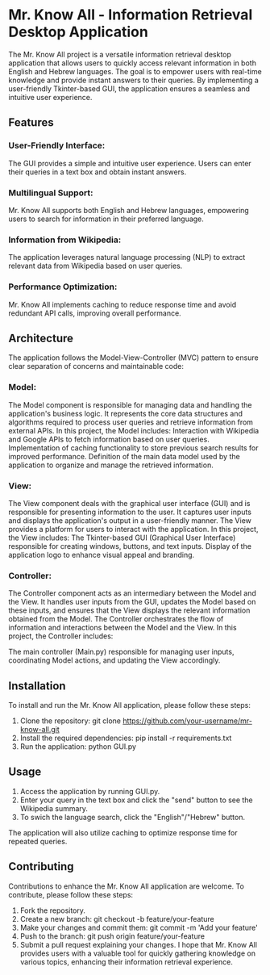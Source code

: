 # Mr. Know All - Information Retrieval Desktop Application

The Mr. Know All project is a versatile information retrieval desktop application that allows users to quickly access relevant information in both English and Hebrew languages. The goal is to empower users with real-time knowledge and provide instant answers to their queries. By implementing a user-friendly Tkinter-based GUI, the application ensures a seamless and intuitive user experience.


## Features
### User-Friendly Interface: 
The GUI provides a simple and intuitive user experience. Users can enter their queries in a text box and obtain instant answers.

### Multilingual Support:
Mr. Know All supports both English and Hebrew languages, empowering users to search for information in their preferred language.

### Information from Wikipedia: 
The application leverages natural language processing (NLP) to extract relevant data from Wikipedia based on user queries.

### Performance Optimization: 
Mr. Know All implements caching to reduce response time and avoid redundant API calls, improving overall performance.

## Architecture
The application follows the Model-View-Controller (MVC) pattern to ensure clear separation of concerns and maintainable code:

### Model:
The Model component is responsible for managing data and handling the application's business logic. It represents the core data structures and algorithms required to process user queries and retrieve information from external APIs. In this project, the Model includes:
Interaction with Wikipedia and Google APIs to fetch information based on user queries.
Implementation of caching functionality to store previous search results for improved performance.
Definition of the main data model used by the application to organize and manage the retrieved information.
### View: 
The View component deals with the graphical user interface (GUI) and is responsible for presenting information to the user. It captures user inputs and displays the application's output in a user-friendly manner. The View provides a platform for users to interact with the application. In this project, the View includes:
The Tkinter-based GUI (Graphical User Interface) responsible for creating windows, buttons, and text inputs.
Display of the application logo to enhance visual appeal and branding.
### Controller: 
The Controller component acts as an intermediary between the Model and the View. It handles user inputs from the GUI, updates the Model based on these inputs, and ensures that the View displays the relevant information obtained from the Model. The Controller orchestrates the flow of information and interactions between the Model and the View. In this project, the Controller includes:

The main controller (Main.py) responsible for managing user inputs, coordinating Model actions, and updating the View accordingly.

## Installation
To install and run the Mr. Know All application, please follow these steps:

1. Clone the repository: git clone https://github.com/your-username/mr-know-all.git
2. Install the required dependencies: pip install -r requirements.txt
3. Run the application: python GUI.py
   
## Usage
1. Access the application by running GUI.py.
2. Enter your query in the text box and click the "send" button to see the Wikipedia summary.
3. To swich the language search, click the "English"/"Hebrew" button.
   
The application will also utilize caching to optimize response time for repeated queries.

## Contributing
Contributions to enhance the Mr. Know All application are welcome. To contribute, please follow these steps:

1. Fork the repository.
2. Create a new branch: git checkout -b feature/your-feature
3. Make your changes and commit them: git commit -m 'Add your feature'
4. Push to the branch: git push origin feature/your-feature
5. Submit a pull request explaining your changes.
I hope that Mr. Know All provides users with a valuable tool for quickly gathering knowledge on various topics, enhancing their information retrieval experience.
